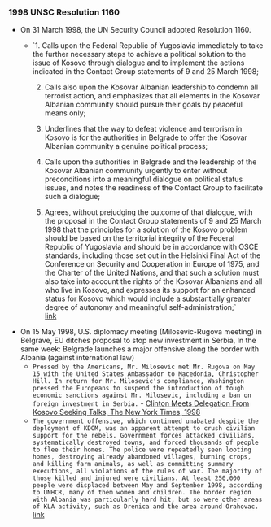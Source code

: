 ### 1998 UNSC Resolution 1160
- On 31 March 1998, the UN Security Council adopted Resolution 1160.
    - `1. Calls upon the Federal Republic of Yugoslavia immediately to take the further necessary steps to achieve a political solution to the issue of Kosovo through dialogue and to implement the actions indicated in the Contact Group statements of 9 and 25 March 1998;  
          
        2. Calls also upon the Kosovar Albanian leadership to condemn all terrorist action, and emphasizes that all elements in the Kosovar Albanian community should pursue their goals by peaceful means only;  
          
        3. Underlines that the way to defeat violence and terrorism in Kosovo is for the authorities in Belgrade to offer the Kosovar Albanian community a genuine political process;  
          
        4. Calls upon the authorities in Belgrade and the leadership of the Kosovar Albanian community urgently to enter without preconditions into a meaningful dialogue on political status issues, and notes the readiness of the Contact Group to facilitate such a dialogue;  
          
        5. Agrees, without prejudging the outcome of that dialogue, with the proposal in the Contact Group statements of 9 and 25 March 1998 that the principles for a solution of the Kosovo problem should be based on the territorial integrity of the Federal Republic of Yugoslavia and should be in accordance with OSCE standards, including those set out in the Helsinki Final Act of the Conference on Security and Cooperation in Europe of 1975, and the Charter of the United Nations, and that such a solution must also take into account the rights of the Kosovar Albanians and all who live in Kosovo, and expresses its support for an enhanced status for Kosovo which would include a substantially greater degree of autonomy and meaningful self-administration;`  
        [link](https://digitallibrary.un.org/record/252117?ln=en)
- On 15 May 1998, U.S. diplomacy meeting (Milosevic-Rugova meeting) in Belgrave, EU ditches proposal to stop new investment in Serbia, In the same week: Belgrade launches a major offensive along the border with Albania (against international law)
    - `Pressed by the Americans, Mr. Milosevic met Mr. Rugova on May 15 with the United States Ambassador to Macedonia, Christopher Hill. In return for Mr. Milosevic's compliance, Washington pressed the Europeans to suspend the introduction of tough economic sanctions against Mr. Milosevic, including a ban on foreign investment in Serbia.` - [Clinton Meets Delegation From Kosovo Seeking Talks, The New York Times, 1998](https://www.nytimes.com/1998/05/30/world/clinton-meets-delegation-from-kosovo-seeking-talks.html)
    - `The government offensive, which continued unabated despite the deployment of KDOM, was an apparent attempt to crush civilian support for the rebels. Government forces attacked civilians, systematically destroyed towns, and forced thousands of people to flee their homes. The police were repeatedly seen looting homes, destroying already abandoned villages, burning crops, and killing farm animals, as well as committing summary executions, all violations of the rules of war. The majority of those killed and injured were civilians. At least 250,000 people were displaced between May and September 1998, according to UNHCR, many of them women and children. The border region with Albania was particularly hard hit, but so were other areas of KLA activity, such as Drenica and the area around Orahovac.` [link](https://www.refworld.org/pdfid/3c2b204a0.pdf)